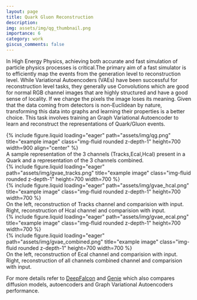 ```yaml
---
layout: page
title: Quark Gluon Reconstruction
description:
img: assets/img/qg_thumbnail.png
importance: 6
category: work
giscus_comments: false
---
```


In High Energy Physics, achieving both accurate and fast simulation of particle physics processes is critical.The primary aim of a fast simulator is to efficiently map the events from the generation level to reconstruction level. While Variational Autoencoders (VAEs) have been successful for reconstruction level tasks, they generally use Convolutions which are good for normal RGB channel images that are highly structured and have a good sense of locality. If we change the pixels the image loses its meaning. Given that the data coming from detectors is non-Euclidean by nature, transforming this data into graphs and learning their properties is a better choice.
This task involves training an Graph Variational Autoencoder to learn and reconstruct the representations of Quark/Gluon events.

<div class="row">
    <div class="col-sm mt-3 mt-md-0">
        {% include figure.liquid loading="eager" path="assets/img/qg.png" title="example image" class="img-fluid rounded z-depth-1" height=700 width=900 align="center" %}
    </div>
</div>
<div class="caption">
    A sample representation of the 3 channels (Tracks,Ecal,Hcal) present in a Quark and a representation of the 3 channels combined.
</div>
<div class="row">
    <div class="col-sm mt-3 mt-md-0">
        {% include figure.liquid loading="eager" path="assets/img/gvae_tracks.png" title="example image" class="img-fluid rounded z-depth-1" height=700 width=700 %}
    </div>
    <div class="col-sm mt-3 mt-md-0">
        {% include figure.liquid loading="eager" path="assets/img/gvae_hcal.png" title="example image" class="img-fluid rounded z-depth-1" height=700 width=700 %}
    </div>
</div>
<div class="caption">
    On the left, reconstruction of Tracks channel and comparision with input. Right, reconstruction of Hcal channel and comparision with input.
</div>
<div class="row">
    <div class="col-sm mt-3 mt-md-0">
        {% include figure.liquid loading="eager" path="assets/img/gvae_ecal.png" title="example image" class="img-fluid rounded z-depth-1" height=700 width=700 %}
    </div>
    <div class="col-sm mt-3 mt-md-0">
        {% include figure.liquid loading="eager" path="assets/img/gvae_combined.png" title="example image" class="img-fluid rounded z-depth-1" height=700 width=700 %}
    </div>
</div>
<div class="caption">
    On the left, reconstruction of Ecal channel and comparision with input. Right, reconstruction of all channels combined channel and comparision with input.
</div>

For more details refer to [DeepFalcon](https://github.com/pratyush-1/DeepFalcon) and [Genie](https://github.com/pratyush-1/Genie) which also compares diffusion models, autoencoders and Graph Variational Autoencoders performance.

